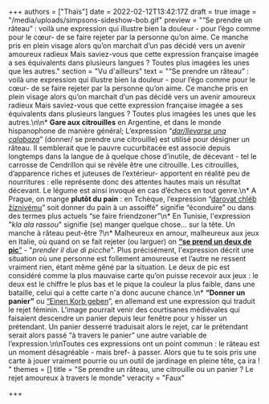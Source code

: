 +++
authors = ["Thaïs"]
date = 2022-02-12T13:42:17Z
draft = true
image = "/media/uploads/simpsons-sideshow-bob.gif"
preview = "“Se prendre un râteau” : voilà une expression qui illustre bien la douleur - pour l’égo comme pour le cœur- de se faire rejeter par la personne qu’on aime. Ce manche pris en plein visage alors qu’on marchait d’un pas décidé vers un avenir amoureux radieux Mais saviez-vous que cette expression française imagée a ses équivalents dans plusieurs langues ? Toutes plus imagées les unes que les autres."
section = "Vu d'ailleurs"
text = "“Se prendre un râteau” : voilà une expression qui illustre bien la douleur - pour l’égo comme pour le cœur- de se faire rejeter par la personne qu’on aime. Ce manche pris en plein visage alors qu’on marchait d’un pas décidé vers un avenir amoureux radieux Mais saviez-vous que cette expression française imagée a ses équivalents dans plusieurs langues ? Toutes plus imagées les unes que les autres.\n\n* **Gare aux citrouilles** en Argentine, et dans le monde hispanophone de manière général; L’expression “[_dar/llevarse una calabaza_](https://www.muyinteresante.es/cultura/arte-cultura/articulo/ide-donde-viene-la-expresion-qdar-calabazasq#:\\~:text=Dar%20calabazas%20a%20alguien%20significa%20%22rechazarle%20cuando%20requiere%20de%20amores%22.)” (donner/ se prendre une citrouille) est utilisé pour désigner un râteau. Il semblerait que le pauvre cucurbitacée est associé depuis longtemps dans la langue de à quelque chose d’inutile, de décevant - tel le carrosse de Cendrillon qui se révèle être une citrouille. Les citrouilles, d’apparence riches et juteuses de l’extérieur- apportent en réalité peu de nourritures : elle représente donc des attentes hautes mais un résultat décevant. Le légume est ainsi invoqué en cas d’échecs en tout genre.\n* A Prague, on mange **plutôt du pain** : en Tchèque, l’expression “[darovat chléb žíznivému](https://francais.radio.cz/donner-du-pain-a-un-assoiffe-ou-comment-se-prendre-un-rateau-8267755)” soit donner du pain à un assoiffé” signifie “éconduire” ou dans des termes plus actuels “se faire friendzoner”\n* En Tunisie, l'expression \"_kla ala rassou_\" signifie (se) manger quelque chose... sur la tête. Un manche à râteau peut-être ?\n* Malheureux en amour, malheureux aux jeux en Italie, où quand on se fait rejeter (ou larguer) on [**“se prend un deux de pic**”](https://timgate.it/lifestyle/costumeesocieta/perche-si-dice-prendere-il-due-di-picche.vum#:\\~:text=%22Prendere%20il%202%20di%20picche,situazioni%20lavorative%20e%20nel%20quotidiano.) - \"_prender il due di picche_\". Plus précisément, l'expression décrit une situation où une personne est follement amoureuse et l’autre ne ressent vraiment rien, étant même gêné par la situation. Le deux de pic est considéré comme la plus mauvaise carte qu’on puisse recevoir aux jeux :  le deux est le chiffre le plus bas et le pique la couleur la plus faible, dans une bataille, celui qui a cette carte n'a donc aucune chance.\n* **“Donner un panier”** ou [“Einen Korb geben](https://de.wikipedia.org/wiki/Einen_Korb_geben)”, en allemand est une expression qui traduit le rejet féminin. L’image pourrait venir des courtisanes médiévales qui faisaient descendre un panier depuis leur fenêtre pour y hisser un prétendant. Un panier desserré traduisait alors le rejet, car le prétendant serait alors passé “à travers le panier” une autre variable de l’expression.\n\nToutes ces expressions ont un point commun : le râteau est un moment désagréable - mais bref- à passer. Alors que tu te sois pris une carte à jouer vraiment pourrie ou un outil de jardinage en pleine tête, ça ira ! "
themes = []
title = "Se prendre un râteau, une citrouille ou un panier ? Le rejet amoureux à travers le monde"
veracity = "Faux"

+++
